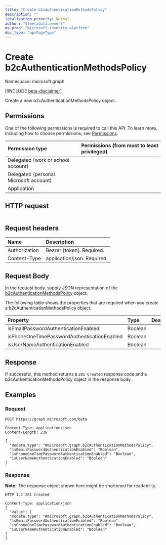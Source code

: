 ```yaml
---
title: "Create b2cAuthenticationMethodsPolicy"
description: ""
localization_priority: Normal
author: "$(metadata.owner)"
ms.prod: "microsoft-identity-platform"
doc_type: "apiPageType"
---
```


# Create b2cAuthenticationMethodsPolicy

Namespace: microsoft.graph

[!INCLUDE [beta-disclaimer](../../includes/beta-disclaimer.md)]

Create a new b2cAuthenticationMethodsPolicy object.

## Permissions

One of the following permissions is required to call this API. To learn more, including how to choose permissions, see [Permissions](/graph/permissions-reference).

| Permission type                        | Permissions (from most to least privileged) |
| :------------------------------------- | :------------------------------------------ |
| Delegated (work or school account)     |                                             |
| Delegated (personal Microsoft account) |                                             |
| Application                            |                                             |

## HTTP request

<!-- {
  "blockType": "ignored"
}
-->

```http

```

## Request headers

| Name          | Description                 |
| :------------ | :-------------------------- |
| Authorization | Bearer {token}. Required.   |
| Content-Type  | application/json. Required. |

## Request Body

In the request body, supply JSON representation of the [b2cAuthenticationMethodsPolicy](../resources/-b2cauthenticationmethodspolicy.md) object.

<!-- Actions and Functions -->

<!-- CRUD Methods -->

The following table shows the properties that are required when you create a b2cAuthenticationMethodsPolicy object.

| Property                                    | Type    | Description |
| :------------------------------------------ | :------ | :---------- |
| isEmailPasswordAuthenticationEnabled        | Boolean |             |
| isPhoneOneTimePasswordAuthenticationEnabled | Boolean |             |
| isUserNameAuthenticationEnabled             | Boolean |             |

## Response

If successful, this method returns a `201 Created` response code and a b2cAuthenticationMethodsPolicy object in the response body.

## Examples

### Request

<!-- {
  "blockType": "request",
  "name": "create_b2cauthenticationmethodspolicy"
}
-->

```http
POST https://graph.microsoft.com/beta

Content-Type: application/json
Content-Length: 236

{
  "@odata.type": "#microsoft.graph.b2cAuthenticationMethodsPolicy",
  "isEmailPasswordAuthenticationEnabled": "Boolean",
  "isPhoneOneTimePasswordAuthenticationEnabled": "Boolean",
  "isUserNameAuthenticationEnabled": "Boolean"
}

```

### Response

**Note:** The response object shown here might be shortened for readability.

<!-- {
  "blockType": "response",
  "truncated": true,
  "@odata.type": "Microsoft.Cpim.Api.DataModels.b2cAuthenticationMethodsPolicy"
}
-->

```http
HTTP 1.1 201 Created

Content-Type: application/json
{
  "value": {
  "@odata.type": "#microsoft.graph.b2cAuthenticationMethodsPolicy",
  "isEmailPasswordAuthenticationEnabled": "Boolean",
  "isPhoneOneTimePasswordAuthenticationEnabled": "Boolean",
  "isUserNameAuthenticationEnabled": "Boolean"
}
}

```
